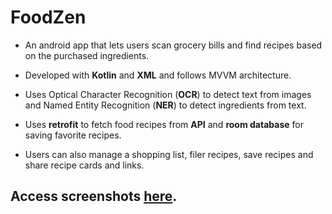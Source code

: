 # FoodZen
- An android app that lets users scan grocery bills and find recipes based on the purchased 
ingredients. 

- Developed with **Kotlin** and **XML** and follows MVVM architecture.

- Uses Optical Character Recognition (**OCR**) to detect text from images and Named Entity 
Recognition (**NER**) to detect ingredients from text.
 
- Uses **retrofit** to fetch food recipes from **API** and **room database** for saving favorite recipes. 

- Users can also manage a shopping list, filer recipes, save recipes and share recipe cards and 
links.

## Access screenshots [here](https://github.com/Souptik-Coder/FoodZen/tree/master/Screenshots).
